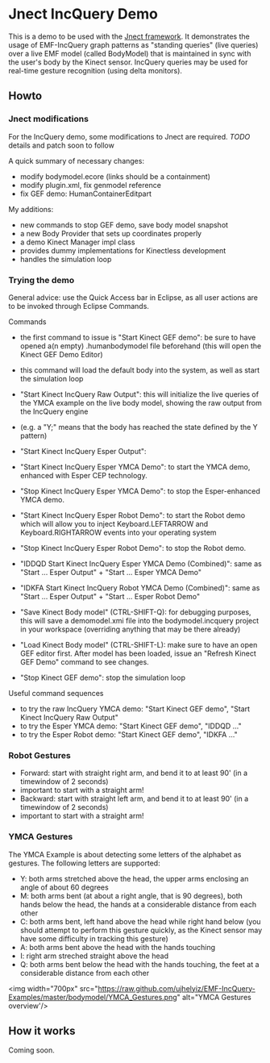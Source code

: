 # Jnect IncQuery Demo

This is a demo to be used with the [Jnect framework](http://code.google.com/a/eclipselabs.org/p/jnect/). It demonstrates the usage of EMF-IncQuery graph patterns as "standing queries" (live queries) over a live EMF model (called BodyModel) that is maintained in sync with the user's body by the Kinect sensor. IncQuery queries may be used for real-time gesture recognition (using delta monitors).

## Howto

### Jnect modifications

For the IncQuery demo, some modifications to Jnect are required. 
*TODO* details and patch soon to follow 

A quick summary of necessary changes:
 - modify bodymodel.ecore (links should be a containment)
 - modify plugin.xml, fix genmodel reference
 - fix GEF demo: HumanContainerEditpart

My additions:
 - new commands to stop GEF demo, save body model snapshot
 - a new Body Provider that sets up coordinates properly
 - a demo Kinect Manager impl class
  - provides dummy implementations for Kinectless development
  - handles the simulation loop 
  
### Trying the demo

General advice: use the Quick Access bar in Eclipse, as all user actions are to be invoked through Eclipse Commands.

Commands
 - the first command to issue is "Start Kinect GEF demo": be sure to have opened a(n empty) .humanbodymodel file beforehand (this will open the Kinect GEF Demo Editor)
  - this command will load the default body into the system, as well as start the simulation loop
 - "Start Kinect IncQuery Raw Output": this will initialize the live queries of the YMCA example on the live body model, showing the raw output from the IncQuery engine 
  - (e.g. a "Y;" means that the body has reached the state defined by the Y pattern)
 - "Start Kinect IncQuery Esper Output": 

 - "Start Kinect IncQuery Esper YMCA Demo": to start the YMCA demo, enhanced with Esper CEP technology.
 - "Stop Kinect IncQuery Esper YMCA Demo": to stop the Esper-enhanced YMCA demo.

 - "Start Kinect IncQuery Esper Robot Demo": to start the Robot demo which will allow you to inject Keyboard.LEFTARROW and Keyboard.RIGHTARROW events into your operating system
 - "Stop Kinect IncQuery Esper Robot Demo": to stop the Robot demo.

 - "IDDQD Start Kinect IncQuery Esper YMCA Demo (Combined)": same as "Start ... Esper Output" + "Start ... Esper YMCA Demo"
 - "IDKFA Start Kinect IncQuery Robot YMCA Demo (Combined)": same as "Start ... Esper Output" + "Start ... Esper Robot Demo"

 - "Save Kinect Body model" (CTRL-SHIFT-Q): for debugging purposes, this will save a demomodel.xmi file into the bodymodel.incquery project in your workspace (overriding anything that may be there already)
 - "Load Kinect Body model" (CTRL-SHIFT-L): make sure to have an open GEF editor first. After model has been loaded, issue an "Refresh Kinect GEF Demo" command to see changes.
 - "Stop Kinect GEF demo": stop the simulation loop
 
Useful command sequences
 - to try the raw IncQuery YMCA demo: "Start Kinect GEF demo", "Start Kinect IncQuery Raw Output"
 - to try the Esper YMCA demo: "Start Kinect GEF demo", "IDDQD ..."
 - to try the Esper Robot demo: "Start Kinect GEF demo", "IDKFA ..."


### Robot Gestures

- Forward: start with straight right arm, and bend it to at least 90' (in a timewindow of 2 seconds)
 - important to start with a straight arm!
- Backward: start with straight left arm, and bend it to at least 90' (in a timewindow of 2 seconds)
 - important to start with a straight arm!


### YMCA Gestures
 

The YMCA Example is about detecting some letters of the alphabet as gestures. The following letters are supported:
- Y: both arms stretched above the head, the upper arms enclosing an angle of about 60 degrees
- M: both arms bent (at about a right angle, that is 90 degrees), both hands below the head, the hands at a considerable distance from each other
- C: both arms bent, left hand above the head while right hand below (you should attempt to perform this gesture quickly, as the Kinect sensor may have some difficulty in tracking this gesture)
- A: both arms bent above the head with the hands touching
- I: right arm streched straight above the head
- Q: both arms bent below the head with the hands touching, the feet at a considerable distance from each other   
 
<img width="700px" src="https://raw.github.com/ujhelyiz/EMF-IncQuery-Examples/master/bodymodel/YMCA_Gestures.png" alt="YMCA Gestures overview'/>


## How it works

Coming soon. 